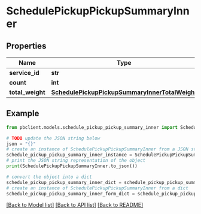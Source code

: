 # SchedulePickupPickupSummaryInner


## Properties

Name | Type | Description | Notes
------------ | ------------- | ------------- | -------------
**service_id** | **str** |  | [optional] 
**count** | **int** |  | [optional] 
**total_weight** | [**SchedulePickupPickupSummaryInnerTotalWeight**](SchedulePickupPickupSummaryInnerTotalWeight.md) |  | [optional] 

## Example

```python
from pbclient.models.schedule_pickup_pickup_summary_inner import SchedulePickupPickupSummaryInner

# TODO update the JSON string below
json = "{}"
# create an instance of SchedulePickupPickupSummaryInner from a JSON string
schedule_pickup_pickup_summary_inner_instance = SchedulePickupPickupSummaryInner.from_json(json)
# print the JSON string representation of the object
print(SchedulePickupPickupSummaryInner.to_json())

# convert the object into a dict
schedule_pickup_pickup_summary_inner_dict = schedule_pickup_pickup_summary_inner_instance.to_dict()
# create an instance of SchedulePickupPickupSummaryInner from a dict
schedule_pickup_pickup_summary_inner_form_dict = schedule_pickup_pickup_summary_inner.from_dict(schedule_pickup_pickup_summary_inner_dict)
```
[[Back to Model list]](../README.md#documentation-for-models) [[Back to API list]](../README.md#documentation-for-api-endpoints) [[Back to README]](../README.md)


